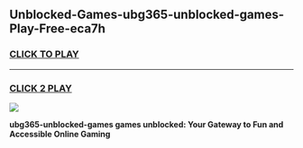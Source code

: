 
## Unblocked-Games-ubg365-unblocked-games-Play-Free-eca7h
<h3>
<a href="https://premium76.site?title=ubg365-unblocked-games&ref=10A">CLICK TO PLAY</a></h3>
<hr>

<h3>
<a href="https://premium76.site?title=ubg365-unblocked-games&ref=10A">CLICK 2 PLAY</a>
  
</h3>

<a href="https://premium76.site?title=ubg365-unblocked-games&ref=10A"><img src="https://clearcache.store/games.png"></a>


**ubg365-unblocked-games games unblocked: Your Gateway to Fun and Accessible Online Gaming**
